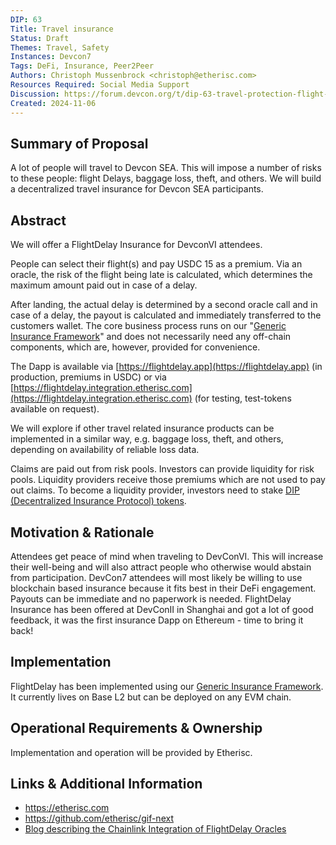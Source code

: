```yaml
---
DIP: 63
Title: Travel insurance
Status: Draft
Themes: Travel, Safety
Instances: Devcon7
Tags: DeFi, Insurance, Peer2Peer
Authors: Christoph Mussenbrock <christoph@etherisc.com>
Resources Required: Social Media Support
Discussion: https://forum.devcon.org/t/dip-63-travel-protection-flight-delay-protection/5244
Created: 2024-11-06
---
```


## Summary of Proposal

A lot of people will travel to Devcon SEA. This will impose a number of risks to these people:
flight Delays, baggage loss, theft, and others. We will build a decentralized travel insurance for Devcon SEA participants. 

## Abstract
We will offer a FlightDelay Insurance for DevconVI attendees. 

People can select their flight(s) and pay USDC 15 as a premium.
Via an oracle, the risk of the flight being late is calculated, which determines the maximum amount paid out in case of a delay.

After landing, the actual delay is determined by a second oracle call and in case of a delay, the payout is calculated
and immediately transferred to the customers wallet.
The core business process runs on our 
"[Generic Insurance Framework](https://github.com/etherisc/gif-next)" and does
not necessarily need any off-chain components, which are, however, provided for convenience. 

The Dapp is available via [https://flightdelay.app](https://flightdelay.app) (in production, premiums in USDC) or
via [https://flightdelay.integration.etherisc.com](https://flightdelay.integration.etherisc.com) (for testing, test-tokens available on request).

We will explore if other travel related insurance products can be implemented in a similar way, e.g. baggage loss,
theft, and others, depending on availability of reliable loss data. 

Claims are paid out from risk pools. Investors can provide liquidity for risk pools. Liquidity providers receive
those premiums which are not used to pay out claims. To become a liquidity provider, investors need to 
stake [DIP (Decentralized Insurance Protocol) tokens](https://etherscan.io/token/0xc719d010b63e5bbf2c0551872cd5316ed26acd83).

## Motivation & Rationale
Attendees get peace of mind when traveling to DevConVI. This will increase their well-being
and will also attract people who otherwise would abstain from participation.
DevCon7 attendees will most likely be willing to use blockchain based insurance because it fits
best in their DeFi engagement. Payouts can be immediate and no paperwork is needed.
FlightDelay Insurance has been offered at DevConII in Shanghai and got a lot of good feedback, 
it was the first insurance Dapp on Ethereum - time to bring it back!

## Implementation
FlightDelay has been implemented using our [Generic Insurance Framework](https://github.com/etherisc/gif-next).
It currently lives on Base L2 but can be deployed on any EVM chain.

## Operational Requirements & Ownership
Implementation and operation will be provided by Etherisc.

## Links & Additional Information
- https://etherisc.com
- https://github.com/etherisc/gif-next
- [Blog describing the Chainlink Integration of FlightDelay Oracles](https://blog.etherisc.com/etherisc-to-leverage-chainlink-oracles-for-decentralized-flight-insurance-product-9559b64d79c7)
